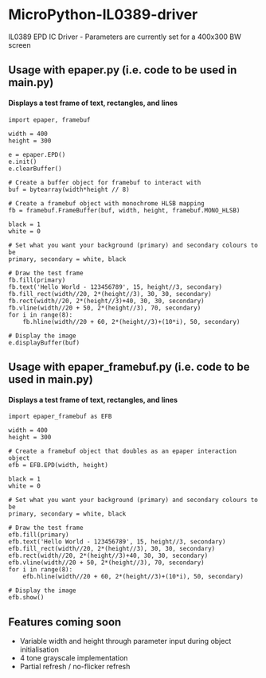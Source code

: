 # MicroPython-IL0389-driver
IL0389 EPD IC Driver - Parameters are currently set for a 400x300 BW screen

## Usage with epaper.py (i.e. code to be used in main.py)
#### Displays a test frame of text, rectangles, and lines

```
import epaper, framebuf

width = 400
height = 300

e = epaper.EPD()
e.init()
e.clearBuffer()

# Create a buffer object for framebuf to interact with
buf = bytearray(width*height // 8) 

# Create a framebuf object with monochrome HLSB mapping
fb = framebuf.FrameBuffer(buf, width, height, framebuf.MONO_HLSB) 

black = 1
white = 0

# Set what you want your background (primary) and secondary colours to be
primary, secondary = white, black

# Draw the test frame
fb.fill(primary)
fb.text('Hello World - 123456789', 15, height//3, secondary)
fb.fill_rect(width//20, 2*(height//3), 30, 30, secondary)
fb.rect(width//20, 2*(height//3)+40, 30, 30, secondary)
fb.vline(width//20 + 50, 2*(height//3), 70, secondary)
for i in range(8):
    fb.hline(width//20 + 60, 2*(height//3)+(10*i), 50, secondary)

# Display the image
e.displayBuffer(buf)

```

## Usage with epaper_framebuf.py (i.e. code to be used in main.py)
#### Displays a test frame of text, rectangles, and lines

```
import epaper_framebuf as EFB

width = 400
height = 300

# Create a framebuf object that doubles as an epaper interaction object
efb = EFB.EPD(width, height)

black = 1
white = 0

# Set what you want your background (primary) and secondary colours to be
primary, secondary = white, black

# Draw the test frame
efb.fill(primary)
efb.text('Hello World - 123456789', 15, height//3, secondary)
efb.fill_rect(width//20, 2*(height//3), 30, 30, secondary)
efb.rect(width//20, 2*(height//3)+40, 30, 30, secondary)
efb.vline(width//20 + 50, 2*(height//3), 70, secondary)
for i in range(8):
    efb.hline(width//20 + 60, 2*(height//3)+(10*i), 50, secondary)

# Display the image
efb.show()

```

## Features coming soon
 - Variable width and height through parameter input during object initialisation
 - 4 tone grayscale implementation
 - Partial refresh / no-flicker refresh

